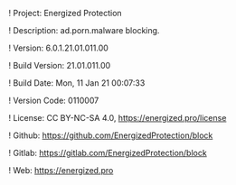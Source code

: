 ! Project: Energized Protection

! Description: ad.porn.malware blocking.

! Version: 6.0.1.21.01.011.00

! Build Version: 21.01.011.00

! Build Date: Mon, 11 Jan 21 00:07:33

! Version Code: 0110007

! License: CC BY-NC-SA 4.0, https://energized.pro/license

! Github: https://github.com/EnergizedProtection/block

! Gitlab: https://gitlab.com/EnergizedProtection/block


! Web: https://energized.pro
